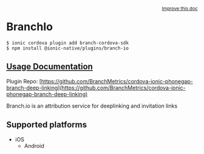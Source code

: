 <a style="float:right;font-size:12px;" href="http://github.com/danielsogl/awesome-cordova-plugins/edit/master/src/@awesome-cordova-plugins/plugins/branch-io/index.ts#L47">
  Improve this doc
</a>

# BranchIo

```
$ ionic cordova plugin add branch-cordova-sdk
$ npm install @ionic-native/plugins/branch-io
```

## [Usage Documentation](https://ionicframework.com/docs/native/branch-io/)

Plugin Repo: [https://github.com/BranchMetrics/cordova-ionic-phonegap-branch-deep-linking](https://github.com/BranchMetrics/cordova-ionic-phonegap-branch-deep-linking)

Branch.io is an attribution service for deeplinking and invitation links

## Supported platforms

- iOS
  - Android
  


